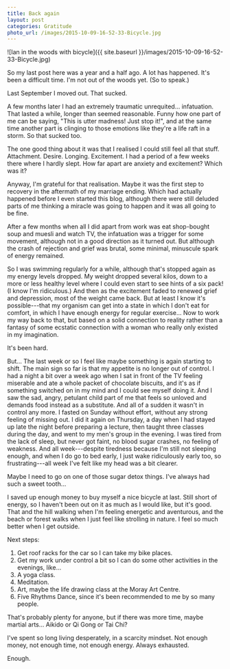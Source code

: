 ```yaml
---
title: Back again
layout: post
categories: Gratitude
photo_url: /images/2015-10-09-16-52-33-Bicycle.jpg
---
```


![Ian in the woods with bicycle]({{ site.baseurl }}/images/2015-10-09-16-52-33-Bicycle.jpg)

So my last post here was a year and a half ago. A lot has happened. It's been a difficult time. I'm 
not out of the woods yet. (So to speak.)

Last September I moved out. That sucked.

A few months later I had an extremely traumatic unrequited... infatuation. That lasted a while,
longer than seemed reasonable. Funny how one part of me can be saying, "This is utter madness!
Just stop it!", and at the same time another part is clinging to those emotions like they're a
life raft in a storm. So that sucked too.

The one good thing about it was that I realised I could still feel all that stuff. Attachment.
Desire. Longing. Excitement. I had a period of a few weeks there where I hardly slept. How far
apart are anxiety and excitement? Which was it?

Anyway, I'm grateful for that realisation. Maybe it was the first step to recovery in the
aftermath of my marriage ending. Which had actually happened before I even started this blog,
although there were still deluded parts of me thinking a miracle was going to happen and it was
all going to be fine.

After a few months when all I did apart from work was eat shop-bought soup and muesli and watch TV,
the infatuation was a trigger for some movement, although not in a good direction as it turned out.
But although the crash of rejection and grief was brutal, some minimal, minuscule spark of energy
remained.

So I was swimming regularly for a while, although that's stopped again as my energy levels dropped.
My weight dropped several kilos, down to a more or less healthy level where I could even start to
see hints of a six pack! (I know I'm ridiculous.) And then as the excitement faded to renewed grief
and depression, most of the weight came back. But at least I know it's possible---that my
organism can get into a state in which I don't eat for comfort, in which I have enough energy for
regular exercise... Now to work my way back to that, but based on a solid connection to reality
rather than a fantasy of some ecstatic connection with a woman who really only existed in my
imagination.

It's been hard.

But... The last week or so I feel like maybe something is again starting to shift. The
main sign so far is that my appetite is no longer out of control. I had a night a bit over a week
ago when I sat in front of the TV feeling miserable and ate a whole packet of chocolate biscuits,
and it's as if something switched on in my mind and I could see myself doing it. And I saw the sad,
angry, petulant child part of me that feels so unloved and demands food instead as a substitute. And
all of a sudden it wasn't in control any more. I fasted on Sunday without effort, without any strong
feeling of missing out. I did it again on Thursday, a day when I had stayed up late the night before
preparing a lecture, then taught three classes during the day, and went to my men's group in the
evening. I was tired from the lack of sleep, but never got faint, no blood sugar crashes, no feeling
of weakness. And all week---despite tiredness because I'm still not sleeping enough, and when I do go
to bed early, I just wake ridiculously early too, so frustrating---all week I've felt like my head was
a bit clearer.

Maybe I need to go on one of those sugar detox things. I've always had such a sweet tooth...

I saved up enough money to buy myself a nice bicycle at last. Still short of energy, so I haven't been
out on it as much as I would like, but it's good. That and the hill walking when I'm feeling energetic
and aventurous, and the beach or forest walks when I just feel like strolling in nature. I feel so 
much better when I get outside.

Next steps:
1. Get roof racks for the car so I can take my bike places.
2. Get my work under control a bit so I can do some other activities in the evenings, like...
3. A yoga class.
4. Meditation.
5. Art, maybe the life drawing class at the Moray Art Centre.
6. Five Rhythms Dance, since it's been recommended to me by so many people.

That's probably plenty for anyone, but if there was more time, maybe martial arts... Aikido or Qi Gong
or Tai Chi?

I've spent so long living desperately, in a scarcity mindset. Not enough money, not enough time, not
enough energy. Always exhausted.

Enough.
